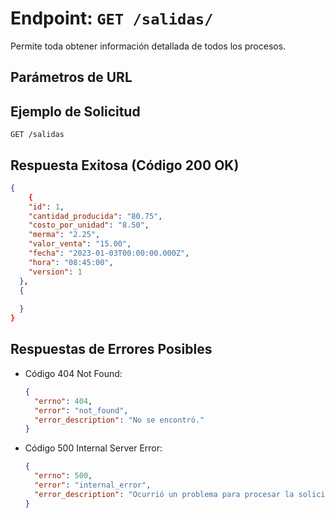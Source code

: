 # Endpoint: `GET /salidas/`

Permite toda obtener información detallada de todos los procesos.

## Parámetros de URL


## Ejemplo de Solicitud
```http
GET /salidas
```

## Respuesta Exitosa (Código 200 OK)
```json
{
    {
    "id": 1,
    "cantidad_producida": "80.75",
    "costo_por_unidad": "8.50",
    "merma": "2.25",
    "valor_venta": "15.00",
    "fecha": "2023-01-03T00:00:00.000Z",
    "hora": "08:45:00",
    "version": 1
  },
  {
    
  }
}
```

## Respuestas de Errores Posibles
- Código 404 Not Found:

  ```json
  {
    "errno": 404,
    "error": "not_found",
    "error_description": "No se encontró."
  }
  ```

- Código 500 Internal Server Error:
  ```json
  {
    "errno": 500,
    "error": "internal_error",
    "error_description": "Ocurrió un problema para procesar la solicitud"
  }
  ``` 
